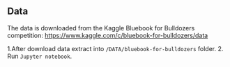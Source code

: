 ## Data

The data is downloaded from the Kaggle Bluebook for Bulldozers competition: https://www.kaggle.com/c/bluebook-for-bulldozers/data

  1.After download data extract into `/DATA/bluebook-for-bulldozers` folder.
  2. Run `Jupyter notebook`.

